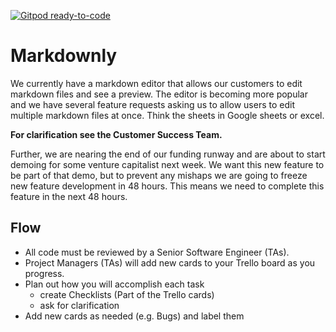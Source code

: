 [![Gitpod ready-to-code](https://img.shields.io/badge/Gitpod-ready--to--code-blue?logo=gitpod)](https://gitpod.io/#https://github.com/logantscott/markdownly-flux)

# Markdownly

We currently have a markdown editor that allows our customers to edit markdown
files and see a preview. The editor is becoming more popular and we have several
feature requests asking us to allow users to edit multiple markdown files at once.
Think the sheets in Google sheets or excel.

**For clarification see the Customer Success Team.**

Further, we are nearing the end of our funding runway and are about to start demoing
for some venture capitalist next week. We want this new feature to be part of that
demo, but to prevent any mishaps we are going to freeze new feature development in
48 hours. This means we need to complete this feature in the next 48 hours.

## Flow

* All code must be reviewed by a Senior Software Engineer (TAs).
* Project Managers (TAs) will add new cards to your Trello board as you progress.
* Plan out how you will accomplish each task
  * create Checklists (Part of the Trello cards)
  * ask for clarification
* Add new cards as needed (e.g. Bugs) and label them
